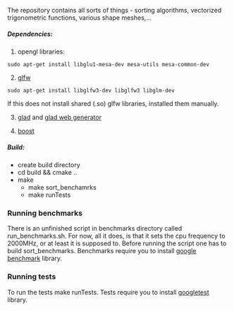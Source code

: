 The repository contains all sorts of things - sorting algorithms, vectorized trigonometric functions, various shape meshes,...

##### Dependencies:
1. opengl libraries:
```
sudo apt-get install libglu1-mesa-dev mesa-utils mesa-common-dev
```

2. [glfw](https://github.com/glfw/glfw)
```
sudo apt-get install libglfw3-dev libglfw3 libglm-dev
```
If this does not install shared (.so) glfw libraries, installed them manually.

3. [glad](https://github.com/Dav1dde/glad) and [glad web generator](https://glad.dav1d.de)


4. [boost](https://www.boost.org/)



##### Build:
* create build directory
* cd build && cmake ..
* make
  * make sort_benchamrks
  * make runTests


### Running benchmarks
There is an unfinished script in benchmarks directory called run_benchmarks.sh. For now, all it does, is that it sets the cpu frequency to 2000MHz, or at least it is supposed to. Before running the script one has to build sort_benchmarks. Benchmarks require you to install [google benchmark](https://github.com/google/benchmark) library.

### Running tests
To run the tests make runTests. Tests require you to install [googletest](https://github.com/google/googletest) library.
